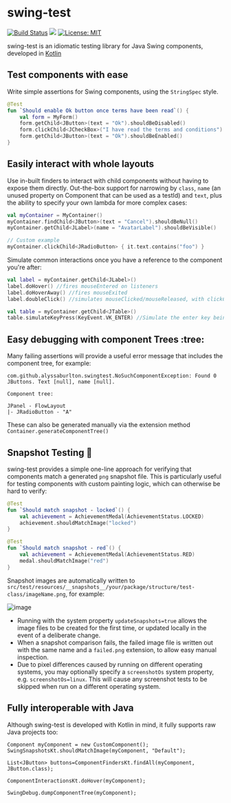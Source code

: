 # swing-test

[![Build Status](https://github.com/alyssaburlton/swing-test/workflows/build/badge.svg)](https://github.com/alyssaburlton/swing-test/actions)
[<img src="https://img.shields.io/maven-central/v/com.github.alexburlton/swing-test.svg?label=latest%20release"/>](http://search.maven.org/#search|ga|1|g:com.github.alexburlton)
[![License: MIT](https://img.shields.io/badge/License-MIT-yellow.svg)](https://opensource.org/licenses/MIT)

swing-test is an idiomatic testing library for Java Swing components, developed in [Kotlin](https://kotlinlang.org/)

Test components with ease
-------------------------

Write simple assertions for Swing components, using the `StringSpec` style.

```kotlin
@Test
fun `Should enable Ok button once terms have been read`() {
    val form = MyForm()
    form.getChild<JButton>(text = "Ok").shouldBeDisabled()
    form.clickChild<JCheckBox>("I have read the terms and conditions")
    form.getChild<JButton>(text = "Ok").shouldBeEnabled()
}
```

Easily interact with whole layouts
----------------------------------

Use in-built finders to interact with child components without having to expose them directly. Out-the-box support for
narrowing by `class`, `name` (an unused property on Component that can be used as a testId) and `text`, plus the ability to specify your own lambda for more complex cases:

```kotlin
val myContainer = MyContainer()
myContainer.findChild<JButton>(text = "Cancel").shouldBeNull()
myContainer.getChild<JLabel>(name = "AvatarLabel").shouldBeVisible()

// Custom example
myContainer.clickChild<JRadioButton> { it.text.contains("foo") }
```

Simulate common interactions once you have a reference to the component you're after:

```kotlin
val label = myContainer.getChild<JLabel>()
label.doHover() //fires mouseEntered on listeners
label.doHoverAway() //fires mouseExited
label.doubleClick() //simulates mouseClicked/mouseReleased, with clickCount = 2

val table = myContainer.getChild<JTable>()
table.simulateKeyPress(KeyEvent.VK_ENTER) //Simulate the enter key being pressed
```

Easy debugging with component Trees :tree:
------------------------------------------

Many failing assertions will provide a useful error message that includes the component tree, for example:

```
com.github.alyssaburlton.swingtest.NoSuchComponentException: Found 0 JButtons. Text [null], name [null]. 

Component tree:

JPanel - FlowLayout
|- JRadioButton - "A"
```

These can also be generated manually via the extension method `Container.generateComponentTree()`

Snapshot Testing :camera_flash:
-------------------------------

swing-test provides a simple one-line approach for verifying that components match a generated `png` snapshot file. This
is particularly useful for testing components with custom painting logic, which can otherwise be hard to verify:

```kotlin
@Test
fun `Should match snapshot - locked`() {
    val achievement = AchievementMedal(AchievementStatus.LOCKED)
    achievement.shouldMatchImage("locked")
}

@Test
fun `Should match snapshot - red`() {
    val achievement = AchievementMedal(AchievementStatus.RED)
    medal.shouldMatchImage("red")
}
```

Snapshot images are automatically written
to `src/test/resources/__snapshots__/your/package/structure/test-class/imageName.png`, for example:

![image](https://user-images.githubusercontent.com/5732536/81931594-43270680-95e2-11ea-8a3f-aef01b91ab31.png)

- Running with the system property `updateSnapshots=true` allows the image files to be created for the first time, or
  updated locally in the event of a deliberate change.
- When a snapshot comparison fails, the failed image file is written out with the same name and a `failed.png`
  extension, to allow easy manual inspection.
- Due to pixel differences caused by running on different operating systems, you may optionally specify a `screenshotOs`
  system property, e.g. `screenshotOs=linux`. This will cause any screenshot tests to be skipped when run on a different
  operating system.

Fully interoperable with Java
-----------------------------

Although swing-test is developed with Kotlin in mind, it fully supports raw Java projects too:

```
Component myComponent = new CustomComponent();
SwingSnapshotsKt.shouldMatchImage(myComponent, "Default");

List<JButton> buttons=ComponentFindersKt.findAll(myComponent, JButton.class);

ComponentInteractionsKt.doHover(myComponent);

SwingDebug.dumpComponentTree(myComponent);
```